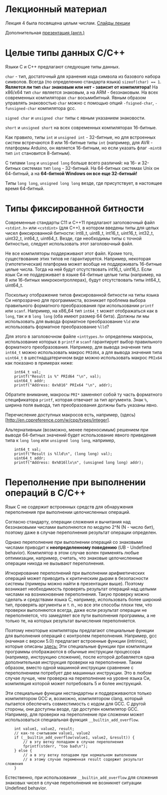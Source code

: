 # Лекционный материал

Лекция 4 была посвящена целым числам. [Слайды лекции](https://github.com/hseos/hseos-course/blob/master/2016/00-lectures/04-integers/04-integers.pdf)

Дополнительная [презентация (англ.)](http://www.cs.cmu.edu/afs/cs/academic/class/15213-f15/www/lectures/02-03-bits-ints.pdf)

# Целые типы данных C/C++

Языки C и C++ предлагают следующие типы данных.

`char` - тип, достаточный для хранения кода символа из базового набора символов. Всегда (по определению стандарта языка)
`sizeof(char) == 1`. **Является ли тип `char` знаковым или нет - зависит от компилятора!** На x86/x64 тип `char` является знаковым,
а на ARM - беззнаковым. На всех современных компиляторах `char` восьмибитный. Явным образом управлять знаковостью
`char` можно с помощью опций `-fsigned-char`, `-funsigned-char` компилятора gcc.

`signed char` и `unsigned char` типы с явным указанием знаковости.

`short` и `unsigned short` на всех современных компиляторах 16-битные.

Как правило, типы `int` и `unsigned int` - 32-битные, но для встроенных систем встречаются 8 или 16-битные типы `int`
(например, для AVR - платформы Arduino, он является 16-битным, но если указать флаг `-mint8` тип `int` становится 8-битным).

С типами `long` и `unsigned long` больше всего различий: на 16- и 32-битных системах тип `long` - 32-битный.
На 64-битных системах Unix он 64-битный, а на **64-битной Windows он все еще 32-битный!**

Типы `long long`, `unsigned long long` везде, где присутствует, в настоящее время 64-битный.

# Типы фиксированной битности

Современные стандарты C11 и C++11 предлагают заголовочный файл `<stdint.h>` или `<cstdint>` (для C++), в котором введены
типы для целых чисел фиксированной битности: int8_t, uint8_t, int16_t, uint16_t, int32_t, uint32_t, int64_t, uint64_t.
Везде, где необходимы типы с точной битностью, следует использовать этот заголовочный файл.

Не все компиляторы поддерживают этот файл. Кроме того, существование этих типов не гарантируется. Например,
некоторая (гипотетическая) платформа может вообще не поддерживать 16-битные целые числа. Тогда на ней
будут отсутствовать int16_t, uint16_t. Если язык Си не поддерживает в языке 64-битные целые типы
(например, на 8 или 16-битных микроконтроллерах), будут отсутствовать типы int64_t, uint64_t.

Поскольку отображение типов фиксированной битности на типы языка Си непрозрачно для программиста,
возникает проблема выбора правильного форматного преобразования при использовании `printf` или `scanf`.
Например, на x86_64 тип `int64_t` может отображаться как в `long`, так и в `long long`
(оба имеют размер 64 бита). Должны ли мы использовать для вывода форматное преобразование `%ld`
или использовать форматное преобразование `%lld`?

Для этого в заголовочном файле `<inttypes.h>` определены макросы, использование которых в `printf` и `scanf`
гарантирует выбор правильного форматного преобразования. Например, для вывода значения типа `int64_t` можно
использовать макрос `PRId64`, а для вывода значения типа `uint64_t` в шестнадцатеричном виде
можно использовать макрос `PRIx64` как показано в примерах ниже:

```
    int64_t val;
    printf("Result is %" PRId64 "\n", val);
    uint64_t addr;
    printf("Address: 0x%016" PRIx64 "\n", addr);
```

Обратите внимание, макросы `PRI*` заменяют собой ту часть форматного спецификатора `printf`, которая
отвечает за тип аргумента. Знак `%`, ширина поля вывода, тип преобразования должны быть указаны явно.

Перечисление доступных макросов есть, например, (здесь)[http://en.cppreference.com/w/cpp/types/integer].

Альтернативным (возможно, менее переносимым) решением при выводе 64-битных значений
будет использование явного приведения типа к `long long` или `unsigned long long`, например,

```
    int64_t val;
    printf("Result is %lld\n", (long long) val);
    uint64_t addr;
    printf("Address: 0x%016llx\n", (unsigned long long) addr);
```

# Переполнение при выполнении операций в C/C++

Язык C не содержит встроенных средств для обнаружения переполнения при выполнении целочисленных операций.

Согласно стандарту, операции сложения и вычитания над беззнаковыми числами выполняются по модулю 2^N (N - число бит),
поэтому даже в случае переполнения результат операции определен.

Однако переполнение при выполнении операций со знаковыми числами приводит к **неопределенному поведению**
(UB - Undefined behavior). Компилятор в этом случае волен применять любые оптимизации, например, считать,
что знаковые целочисленные операции никода не вызывают переполнения.

Игнорирование переполнений при выполнении арифметических операций может приводить к критическим дырам в безопасности системы
(примеры можно найти в презентации выше). Поэтому возникает необходимость проверять результат операций
над целыми числами на возникновение переполнения. Такую проверку можно сделать и средствами языка C, например,
использовать более широкий тип, проверять аргументы и т. п., но все эти способы плохи тем, что проверки
выполняются всегда, даже если результат операции не переполняется, что замедляет все пути выполнения
программы, а не только те, на которых результат вычисления переполняется.

Поэтому некоторые компиляторы предлагают специальные функции для выполнения операций с контролем переполнения. Например,
gcc (начиная с версии 5.0)
предлагает встроенные функции (intrinsic), которые описаны [здесь:](https://gcc.gnu.org/onlinedocs/gcc-6.2.0/gcc/Integer-Overflow-Builtins.html)
Эти специальные функции при компиляции программы отображаются в обычные инструкции процессора (например, инструкцию сложения),
после которой добавляется одна дополнительная инструкция проверки на переполнение. Таким образом, вместо одной
машинной инструкции сравнение с переполнением потребует две машинных инструкции. Это в любом случае лучше, чем проверка
на переполнение на уровне языка Си, компиляция которой может потребовать 5 и более инструкций.

Эти специальные функции нестандартны и поддерживаются только компилятором GCC и, возможно, компилятором clang, который пытается
обеспечить совместимость с кодом для GCC. С другой стороны, они доступны везде, где доступен компилятор GCC.
Например, для проверки на переполнение при сложении может использоваться специальная функция `__builtin_add_overflow`.

```
    int value1, value2, result;
    // как-то считываем value1, value2
    if (__builtin_add_overflow(value1, value2, &result)) {
        // в эту ветку попадаем в случае переполнения
        fprintf(stderr, "too bad\n");
    } else {
        // а в эту ветку попадаем при нормальном выполнении
        // в этому случае переменная result содержит результат сложения
    }
```

Естественно, при использовании `__builtin_add_overflow` для сложения знаковых чисел в случае переполнения
не возникнет ситуации Undefined behavior.
